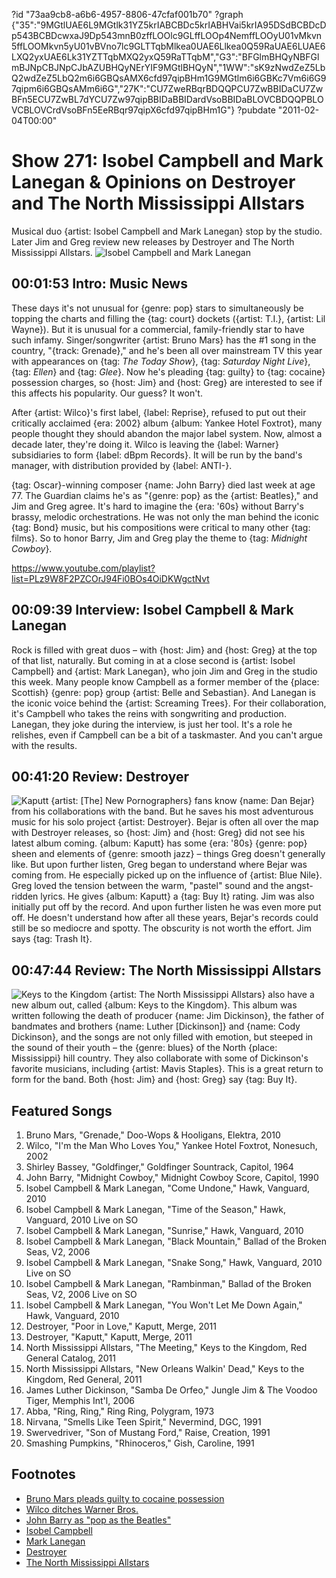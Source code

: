 ?id "73aa9cb8-a6b6-4957-8806-47cfaf001b70"
?graph {"35":"9MGtlUAE6L9MGtlk31YZ5krIABCBDc5krIABHVai5krIA95DSdBCBDcDp543BCBDcwxaJ9Dp543mnB0zffLOOlc9GLffLOOp4NemffLOOyU01vMkvn5ffLOOMkvn5yU01vBVno7lc9GLTTqbMlkea0UAE6Llkea0Q59RaUAE6LUAE6LXQ2yxUAE6Lk31YZTTqbMXQ2yxQ59RaTTqbM","G3":"BFGlmBHQyNBFGlmBJNpCBJNpCJbAZUBHQyNErYIF9MGtlBHQyN","1WW":"sK9zNwdZeZ5LbQ2wdZeZ5LbQ2m6i6GBQsAMX6cfd97qipBHm1G9MGtlm6i6GBKc7Vm6i6G97qipm6i6GBQsAMm6i6G","27K":"CU7ZweRBqrBDQQPCU7ZwBBIDaCU7ZwBFn5ECU7ZwBL7dYCU7Zw97qipBBIDaBBIDardVsoBBIDaBLOVCBDQQPBLOVCBLOVCrdVsoBFn5EeRBqr97qipX6cfd97qipBHm1G"}
?pubdate "2011-02-04T00:00"

# Show 271: Isobel Campbell and Mark Lanegan & Opinions on Destroyer and The North Mississippi Allstars
Musical duo {artist: Isobel Campbell and Mark Lanegan} stop by the studio. Later Jim and Greg review new releases by Destroyer and The North Mississippi Allstars. 
![Isobel Campbell and Mark Lanegan](https://static.soundopinions.org/images/2011/campbelllanegan.jpg)

## 00:01:53 Intro: Music News
These days it's not unusual for {genre: pop} stars to simultaneously be topping the charts and filling the {tag: court} dockets ({artist: T.I.}, {artist: Lil Wayne}). But it is unusual for a commercial, family-friendly star to have such infamy. Singer/songwriter {artist: Bruno Mars} has the #1 song in the country, "{track: Grenade}," and he's been all over mainstream TV this year with appearances on {tag: *The Today Show*}, {tag: *Saturday Night Live*}, {tag: *Ellen*} and {tag: *Glee*}. Now he's pleading {tag: guilty} to {tag: cocaine} possession charges, so {host: Jim} and {host: Greg} are interested to see if this affects his popularity. Our guess? It won't.

After {artist: Wilco}'s first label, {label: Reprise}, refused to put out their critically acclaimed {era: 2002} album {album: Yankee Hotel Foxtrot}, many people thought they should abandon the major label system. Now, almost a decade later, they're doing it. Wilco is leaving the {label: Warner} subsidiaries to form {label: dBpm Records}. It will be run by the band's manager, with distribution provided by {label: ANTI-}.

{tag: Oscar}-winning composer {name: John Barry} died last week at age 77. The Guardian claims he's as "{genre: pop} as the {artist: Beatles}," and Jim and Greg agree. It's hard to imagine the {era: '60s} without Barry's brassy, melodic orchestrations. He was not only the man behind the iconic {tag: Bond} music, but his compositions were critical to many other {tag: films}. So to honor Barry, Jim and Greg play the theme to {tag: *Midnight Cowboy*}.

https://www.youtube.com/playlist?list=PLz9W8F2PZCOrJ94Fi0BOs4OiDKWgctNvt

## 00:09:39 Interview: Isobel Campbell & Mark Lanegan
Rock is filled with great duos – with {host: Jim} and {host: Greg} at the top of that list, naturally. But coming in at a close second is {artist: Isobel Campbell} and {artist: Mark Lanegan}, who join Jim and Greg in the studio this week. Many people know Campbell as a former member of the {place: Scottish} {genre: pop} group {artist: Belle and Sebastian}. And Lanegan is the iconic voice behind the {artist: Screaming Trees}. For their collaboration, it's Campbell who takes the reins with songwriting and production. Lanegan, they joke during the interview, is just her tool. It's a role he relishes, even if Campbell can be a bit of a taskmaster. And you can't argue with the results. 

## 00:41:20 Review: Destroyer
![Kaputt](https://static.soundopinions.org/assets/271/1WW0.jpg)
{artist: [The] New Pornographers} fans know {name: Dan Bejar} from his collaborations with the band. But he saves his most adventurous music for his solo project {artist: Destroyer}. Bejar is often all over the map with Destroyer releases, so {host: Jim} and {host: Greg} did not see his latest album coming. {album: Kaputt} has some {era: '80s} {genre: pop} sheen and elements of {genre: smooth jazz} – things Greg doesn't generally like. But upon further listen, Greg began to understand where Bejar was coming from. He especially picked up on the influence of {artist: Blue Nile}. Greg loved the tension between the warm, "pastel" sound and the angst-ridden lyrics. He gives {album: Kaputt} a {tag: Buy It} rating. Jim was also initially put off by the record. And upon further listen he was even more put off. He doesn't understand how after all these years, Bejar's records could still be so mediocre and spotty. The obscurity is not worth the effort. Jim says {tag: Trash It}.

## 00:47:44 Review: The North Mississippi Allstars
![Keys to the Kingdom](https://static.soundopinions.org/assets/271/27K0.jpg)
{artist: The North Mississippi Allstars} also have a new album out, called {album: Keys to the Kingdom}. This album was written following the death of producer {name: Jim Dickinson}, the father of bandmates and brothers {name: Luther [Dickinson]} and {name: Cody Dickinson}, and the songs are not only filled with emotion, but steeped in the sound of their youth – the {genre: blues} of the North {place: Mississippi} hill country. They also collaborate with some of Dickinson's favorite musicians, including {artist: Mavis Staples}. This is a great return to form for the band. Both {host: Jim} and {host: Greg} say {tag: Buy It}.

## Featured Songs
1. Bruno Mars, "Grenade," Doo-Wops & Hooligans, Elektra, 2010
2. Wilco, "I'm the Man Who Loves You," Yankee Hotel Foxtrot, Nonesuch, 2002
3. Shirley Bassey, "Goldfinger," Goldfinger Sountrack, Capitol, 1964
4. John Barry, "Midnight Cowboy," Midnight Cowboy Score, Capitol, 1990
5. Isobel Campbell & Mark Lanegan, "Come Undone," Hawk, Vanguard, 2010
6. Isobel Campbell & Mark Lanegan, "Time of the Season," Hawk, Vanguard, 2010 Live on SO
7. Isobel Campbell & Mark Lanegan, "Sunrise," Hawk, Vanguard, 2010
8. Isobel Campbell & Mark Lanegan, "Black Mountain," Ballad of the Broken Seas, V2, 2006
9. Isobel Campbell & Mark Lanegan, "Snake Song," Hawk, Vanguard, 2010 Live on SO
10. Isobel Campbell & Mark Lanegan, "Rambinman," Ballad of the Broken Seas, V2, 2006 Live on SO
11. Isobel Campbell & Mark Lanegan, "You Won't Let Me Down Again," Hawk, Vanguard, 2010
12. Destroyer, "Poor in Love," Kaputt, Merge, 2011
13. Destroyer, "Kaputt," Kaputt, Merge, 2011
14. North Mississippi Allstars, "The Meeting," Keys to the Kingdom, Red General Catalog, 2011
15. North Mississippi Allstars, "New Orleans Walkin' Dead," Keys to the Kingdom, Red General, 2011
16. James Luther Dickinson, "Samba De Orfeo," Jungle Jim & The Voodoo Tiger, Memphis Int'l, 2006
17. Abba, "Ring, Ring," Ring Ring,  Polygram, 1973
18. Nirvana, "Smells Like Teen Spirit," Nevermind, DGC, 1991
19. Swervedriver, "Son of Mustang Ford," Raise, Creation, 1991
20. Smashing Pumpkins, "Rhinoceros," Gish, Caroline, 1991

## Footnotes
- [Bruno Mars pleads guilty to cocaine possession](http://www.billboard.com/biz/articles/news/1179452/bruno-mars-to-plead-guilty-to-cocaine-possession-has-no-1-song)
- [Wilco ditches Warner Bros.](http://latimesblogs.latimes.com/music_blog/2011/01/silver-lakes-anti-expected-to-sign-wilco.html)
- [John Barry as  "pop as the Beatles"](http://www.theguardian.com/music/musicblog/2011/jan/31/john-barry-composer-soundtracks)
- [Isobel Campbell](http://www.isobelcampbell.com/)
- [Mark Lanegan](http://marklanegan.com/)
- [Destroyer](https://www.mergerecords.com/destroyer)
- [The North Mississippi Allstars](http://www.nmallstars.com/)
